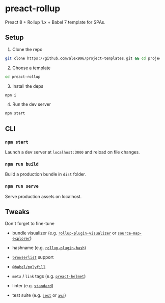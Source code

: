 # preact-rollup

Preact 8 + Rollup 1.x + Babel 7 template for SPAs.

## Setup

1. Clone the repo
```sh
git clone https://github.com/alex996/project-templates.git && cd project-templates
```

2. Choose a template
```sh
cd preact-rollup
```

3. Install the deps
```sh
npm i
```

4. Run the dev server
```sh
npm start
```

## CLI

### `npm start`

Launch a dev server at `localhost:3000` and reload on file changes.

### `npm run build`

Build a production bundle in `dist` folder.

### `npm run serve`

Serve production assets on localhost.

## Tweaks

Don't forget to fine-tune

- bundle visualizer (e.g. [`rollup-plugin-visualizer`](https://www.npmjs.com/package/rollup-plugin-visualizer) or [`source-map-explorer`](https://www.npmjs.com/package/source-map-explorer))

- hashname (e.g. [`rollup-plugin-hash`](https://www.npmjs.com/package/rollup-plugin-hash))

- [`browserlist`](https://github.com/browserslist/browserslist) support

- [`@babel/polyfill`](https://babeljs.io/docs/en/babel-polyfill)

- `meta` / `link` tags (e.g. [`preact-helmet`](https://github.com/Download/preact-helmet))

- linter (e.g. [`standard`](https://standardjs.com/))

- test suite (e.g. [`jest`](https://jestjs.io/) or [`ava`](https://github.com/avajs/ava))
